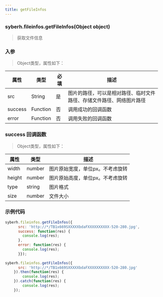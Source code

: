```yaml
---
title: getFileInfos
---
```


### syberh.fileinfos.getFileInfos(Object object)

> 获取文件信息

### 入参

> Object类型，属性如下：

属性 | 类型 | 必填 | 描述
---|---|---|---
src | String | 是 | 图片的路径，可以是相对路径、临时文件路径、存储文件路径、网络图片路径
success | Function | 否 | 调用成功的回调函数
error | Function | 否 | 调用失败的回调函数

### success 回调函数
> Object类型，属性如下：

属性 | 类型 | 描述
---|---|---
width | number | 图片原始宽度，单位px。不考虑旋转
height | number | 图片原始高度，单位px。不考虑旋转
type | string | 图片格式
size | number | 文件大小

### 示例代码
```javascript
syberh.fileinfos.getFileInfos({
      src: 'http://*/TB1x669SXXXXXbdaFXXXXXXXXXX-520-280.jpg',
      success: function(res) {
        console.log(res);
      },
      error: function(res) {
        console.log(res);
      }});
	  
syberh.fileinfos.getFileInfos({
      src: 'http://*/TB1x669SXXXXXbdaFXXXXXXXXXX-520-280.jpg'
	}).then(function(res) {
		console.log(res);
	}).catch(function(res) {
		console.log(res);
	});
	
```